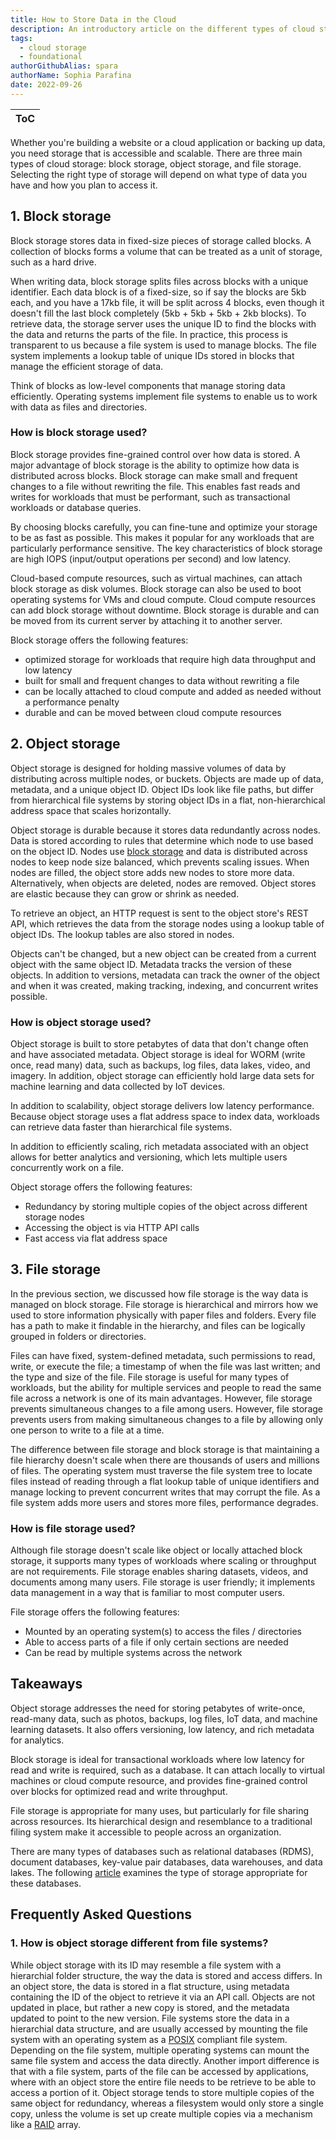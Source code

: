 ```yaml
---
title: How to Store Data in the Cloud
description: An introductory article on the different types of cloud storage and their application
tags:
  - cloud storage
  - foundational
authorGithubAlias: spara
authorName: Sophia Parafina
date: 2022-09-26
---
```


|ToC|
|---|

Whether you're building a website or a cloud application or backing up data, you need storage that is accessible and scalable. There are three main types of cloud storage: block storage, object storage, and file storage. Selecting the right type of storage will depend on what type of data you have and how you plan to access it.  

## 1. Block storage

Block storage stores data in fixed-size pieces of storage called blocks. A collection of blocks forms a volume that can be treated as a unit of storage, such as a hard drive.

When writing data, block storage splits files across blocks with a unique identifier. Each data block is of a fixed-size, so if say the blocks are 5kb each, and you have a 17kb file, it will be split across 4 blocks, even though it doesn't fill the last block completely (5kb + 5kb + 5kb + 2kb blocks). To retrieve data, the storage server uses the unique ID to find the blocks with the data and returns the parts of the file. In practice, this process is transparent to us because a file system is used to manage blocks. The file system implements a lookup table of unique IDs stored in blocks that manage the efficient storage of data.

Think of blocks as low-level components that manage storing data efficiently. Operating systems implement file systems to enable us to work with data as files and directories.

### How is block storage used?

Block storage provides fine-grained control over how data is stored. A major advantage of block storage is the ability to optimize how data is distributed across blocks. Block storage can make small and frequent changes to a file without rewriting the file. This enables fast reads and writes for workloads that must be performant, such as transactional workloads or database queries.

By choosing blocks carefully, you can fine-tune and optimize your storage to be as fast as possible. This makes it popular for any workloads that are particularly performance sensitive. The key characteristics of block storage are high IOPS (input/output operations per second) and low latency.

Cloud-based compute resources, such as virtual machines, can attach block storage as disk volumes. Block storage can also be used to boot operating systems for VMs and cloud compute. Cloud compute resources can add block storage without downtime. Block storage is durable and can be moved from its current server by attaching it to another server.

Block storage offers the following features:

- optimized storage for workloads that require high data throughput and low latency
- built for small and frequent changes to data without rewriting a file
- can be locally attached to cloud compute and added as needed without a performance penalty
- durable and can be moved between cloud compute resources

## 2. Object storage

Object storage is designed for holding massive volumes of data by distributing across multiple nodes, or buckets. Objects are made up of data, metadata, and a unique object ID. Object IDs look like file paths, but differ from hierarchical file systems by storing object IDs in a flat, non-hierarchical address space that scales horizontally.

Object storage is durable because it stores data redundantly across nodes. Data is stored according to rules that determine which node to use based on the object ID. Nodes use [block storage](#1-block-storage) and data is distributed across nodes to keep node size balanced, which prevents scaling issues. When nodes are filled, the object store adds new nodes to store more data. Alternatively, when objects are deleted, nodes are removed. Object stores are elastic because they can grow or shrink as needed.

To retrieve an object, an HTTP request is sent to the object store's REST API, which retrieves the data from the storage nodes using a lookup table of object IDs. The lookup tables are also stored in nodes.

Objects can't be changed, but a new object can be created from a current object with the same object ID. Metadata tracks the version of these objects. In addition to versions, metadata can track the owner of the object and when it was created, making tracking, indexing, and concurrent writes possible.

### How is object storage used?

Object storage is built to store petabytes of data that don't change often and have associated metadata. Object storage is ideal for WORM (write once, read many) data, such as backups, log files, data lakes, video, and imagery. In addition, object storage can efficiently hold large data sets for machine learning and data collected by IoT devices.

In addition to scalability, object storage delivers low latency performance. Because object storage uses a flat address space to index data, workloads can retrieve data faster than hierarchical file systems.

In addition to efficiently scaling, rich metadata associated with an object allows for better analytics and versioning, which lets multiple users concurrently work on a file.

Object storage offers the following features:

- Redundancy by storing multiple copies of the object across different storage nodes
- Accessing the object is via HTTP API calls
- Fast access via flat address space

## 3. File storage

In the previous section, we discussed how file storage is the way data is managed on block storage. File storage is hierarchical and mirrors how we used to store information physically with paper files and folders. Every file has a path to make it findable in the hierarchy, and files can be logically grouped in folders or directories.

Files can have fixed, system-defined metadata, such permissions to read, write, or execute the file; a timestamp of when the file was last written; and the type and size of the file. File storage is useful for many types of workloads, but the ability for multiple services and people to read the same file across a network is one of its main advantages. However, file storage prevents simultaneous changes to a file among users. However, file storage prevents users from making simultaneous changes to a file by allowing only one person to write to a file at a time.

The difference between file storage and block storage is that maintaining a file hierarchy doesn't scale when there are thousands of users and millions of files. The operating system must traverse the file system tree to locate files instead of reading through a flat lookup table of unique identifiers and manage locking to prevent concurrent writes that may corrupt the file. As a file system adds more users and stores more files, performance degrades.

### How is file storage used?

Although file storage doesn't scale like object or locally attached block storage, it supports many types of workloads where scaling or throughput are not requirements. File storage enables sharing datasets, videos, and documents among many users. File storage is user friendly; it implements data management in a way that is familiar to most computer users.

File storage offers the following features:

- Mounted by an operating system(s) to access the files / directories
- Able to access parts of a file if only certain sections are needed
- Can be read by multiple systems across the network

## Takeaways

Object storage addresses the need for storing petabytes of write-once, read-many data, such as photos, backups, log files, IoT data, and machine learning datasets. It also offers versioning, low latency, and rich metadata for analytics.

Block storage is ideal for transactional workloads where low latency for read and write is required, such as a database. It can attach locally to virtual machines or cloud compute resource, and provides fine-grained control over blocks for optimized read and write throughput.

File storage is appropriate for many uses, but particularly for file sharing across resources. Its hierarchical design and resemblance to a traditional filing system make it accessible to people across an organization.

There are many types of databases such as relational databases (RDMS), document databases, key-value pair databases, data warehouses, and data lakes. The following [article](/posts/which-data-storage-option-do-i-choose) examines the type of storage appropriate for these databases.

## Frequently Asked Questions

### 1. How is object storage different from file systems?

While object storage with its ID may resemble a file system with a hierarchial folder structure, the way the data is stored and access differs. In an object store, the data is stored in a flat structure, using metadata containing the ID of the object to retrieve it via an API call. Objects are not updated in place, but rather a new copy is stored, and the metadata updated to point to the new version. File systems store the data in a hierarchial data structure, and are usually accessed by mounting the file system with an operating system as a [POSIX](https://en.wikipedia.org/wiki/POSIX) compliant file system. Depending on the file system, multiple operating systems can mount the same file system and access the data directly. Another import difference is that with a file system, parts of the file can be accessed by applications, where with an object store the entire file needs to be retrieve to be able to access a portion of it. Object storage tends to store multiple copies of the same object for redundancy, whereas a filesystem would only store a single copy, unless the volume is set up create multiple copies via a mechanism like a [RAID](https://en.wikipedia.org/wiki/RAID) array.

